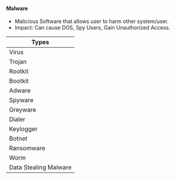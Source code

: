#### Malware
* Malicious Software that allows user to harm other system/user.
* Impact: Can cause DOS, Spy Users, Gain Unauthorized Access.

|Types|
|---|
|Virus| |Small Piece of Code that affects system|
|Trojan| |---|
|Rootkit| |test|
|Bootkit|
|Adware|
|Spyware|
|Greyware|
|Dialer|
|Keylogger|
|Botnet|
|Ransomware|
|Worm|
|Data Stealing Malware|
